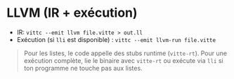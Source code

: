 # LLVM (IR + exécution)

- IR: `vittc --emit llvm file.vitte > out.ll`
- Exécution (si `lli` est disponible) : `vittc --emit llvm-run file.vitte`

> Pour les listes, le code appelle des stubs runtime (`vitte-rt`). Pour une exécution complète, lie le binaire avec `vitte-rt` ou exécute via `lli` si ton programme ne touche pas aux listes.
